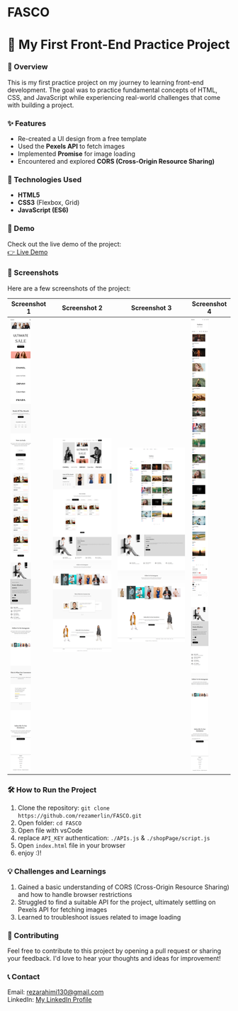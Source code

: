 # FASCO

# 🌟 My First Front-End Practice Project

### 📖 Overview

This is my first practice project on my journey to learning front-end development. The goal was to practice fundamental concepts of HTML, CSS, and JavaScript while experiencing real-world challenges that come with building a project.

### ✨ Features

- Re-created a UI design from a free template
- Used the **Pexels API** to fetch images
- Implemented **Promise** for image loading
- Encountered and explored **CORS (Cross-Origin Resource Sharing)**

### 🚀 Technologies Used

- **HTML5**
- **CSS3** (Flexbox, Grid)
- **JavaScript (ES6)**

### 🎥 Demo

Check out the live demo of the project:  
[👉 Live Demo](https://www.linkedin.com/in/merlincoder/)

### 📸 Screenshots

Here are a few screenshots of the project:

| Screenshot 1                                                                   | Screenshot 2                                                                   | Screenshot 3                                                                                      | Screenshot 4                                                                                      |
| ------------------------------------------------------------------------------ | ------------------------------------------------------------------------------ | ------------------------------------------------------------------------------------------------- | ------------------------------------------------------------------------------------------------- |
| ![Screenshot 1](./assets/screencapture-127-0-0-1-8080-2024-11-17-15_21_37.png) | ![Screenshot 2](./assets/screencapture-127-0-0-1-8080-2024-11-17-15_22_01.png) | ![Screenshot 3](./assets/screencapture-127-0-0-1-8080-shopPage-shop-html-2024-11-17-15_22_32.png) | ![Screenshot 4](./assets/screencapture-127-0-0-1-8080-shopPage-shop-html-2024-11-17-15_23_54.png) |

### 🛠️ How to Run the Project

1. Clone the repository: `git clone https://github.com/rezamerlin/FASCO.git`
2. Open folder: `cd FASCO`
3. Open file with vsCode
4. replace `API_KEY` authentication: `./APIs.js` & `./shopPage/script.js`
5. Open `index.html` file in your browser
6. enjoy :)!





### 💡 Challenges and Learnings
1. Gained a basic understanding of CORS (Cross-Origin Resource Sharing) and how to handle browser restrictions
2. Struggled to find a suitable API for the project, ultimately settling on Pexels API for fetching images
3. Learned to troubleshoot issues related to image loading




### 🙌 Contributing
Feel free to contribute to this project by opening a pull request or sharing your feedback. I'd love to hear your thoughts and ideas for improvement!

### 📞 Contact
Email: rezarahimi130@gmail.com  
LinkedIn: [My LinkedIn Profile](https://www.linkedin.com/in/merlincoder/)